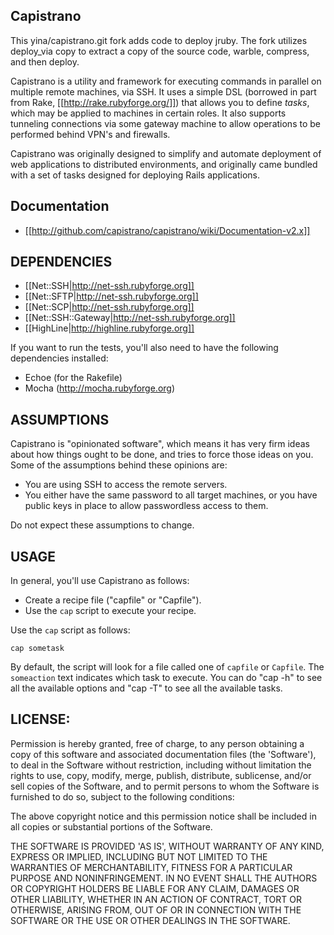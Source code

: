 ## Capistrano

This yina/capistrano.git fork adds code to deploy jruby. The fork utilizes deploy_via copy to extract a copy
of the source code, warble, compress, and then deploy.

Capistrano is a utility and framework for executing commands in parallel on multiple remote machines, via SSH. It uses a simple DSL (borrowed in part from Rake, [[http://rake.rubyforge.org/]]) that allows you to define _tasks_, which may be applied to machines in certain roles. It also supports tunneling connections via some gateway machine to allow operations to be performed behind VPN's and firewalls.

Capistrano was originally designed to simplify and automate deployment of web applications to distributed environments, and originally came bundled with a set of tasks designed for deploying Rails applications.

## Documentation

* [[http://github.com/capistrano/capistrano/wiki/Documentation-v2.x]]

## DEPENDENCIES

* [[Net::SSH|http://net-ssh.rubyforge.org]]
* [[Net::SFTP|http://net-ssh.rubyforge.org]]
* [[Net::SCP|http://net-ssh.rubyforge.org]]
* [[Net::SSH::Gateway|http://net-ssh.rubyforge.org]]
* [[HighLine|http://highline.rubyforge.org]]

If you want to run the tests, you'll also need to have the following dependencies installed:

* Echoe (for the Rakefile)
* Mocha (http://mocha.rubyforge.org)

## ASSUMPTIONS

Capistrano is "opinionated software", which means it has very firm ideas about how things ought to be done, and tries to force those ideas on you. Some of the assumptions behind these opinions are:

* You are using SSH to access the remote servers.
* You either have the same password to all target machines, or you have public keys in place to allow passwordless access to them.

Do not expect these assumptions to change.

## USAGE

In general, you'll use Capistrano as follows:

* Create a recipe file ("capfile" or "Capfile").
* Use the `cap` script to execute your recipe.

Use the `cap` script as follows:

    cap sometask

By default, the script will look for a file called one of `capfile` or `Capfile`. The `someaction` text indicates which task to execute. You can do "cap -h" to see all the available options and "cap -T" to see all the available tasks.

## LICENSE:

Permission is hereby granted, free of charge, to any person obtaining
a copy of this software and associated documentation files (the
'Software'), to deal in the Software without restriction, including
without limitation the rights to use, copy, modify, merge, publish,
distribute, sublicense, and/or sell copies of the Software, and to
permit persons to whom the Software is furnished to do so, subject to
the following conditions:

The above copyright notice and this permission notice shall be
included in all copies or substantial portions of the Software.

THE SOFTWARE IS PROVIDED 'AS IS', WITHOUT WARRANTY OF ANY KIND,
EXPRESS OR IMPLIED, INCLUDING BUT NOT LIMITED TO THE WARRANTIES OF
MERCHANTABILITY, FITNESS FOR A PARTICULAR PURPOSE AND NONINFRINGEMENT.
IN NO EVENT SHALL THE AUTHORS OR COPYRIGHT HOLDERS BE LIABLE FOR ANY
CLAIM, DAMAGES OR OTHER LIABILITY, WHETHER IN AN ACTION OF CONTRACT,
TORT OR OTHERWISE, ARISING FROM, OUT OF OR IN CONNECTION WITH THE
SOFTWARE OR THE USE OR OTHER DEALINGS IN THE SOFTWARE.
